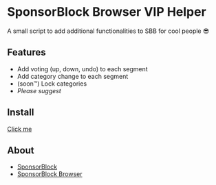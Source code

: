 # SponsorBlock Browser VIP Helper
A small script to add additional functionalities to SBB for cool people 😎

## Features
- Add voting (up, down, undo) to each segment
- Add category change to each segment
- (soon™) Lock categories
- *Please suggest*

## Install
[Click me](https://github.com/ducng99/SBBVIPHelper/raw/main/SBBVIPHelper.user.js)

## About
- [SponsorBlock](https://sponsor.ajay.app/)
- [SponsorBlock Browser](https://sb.ltn.fi/)
